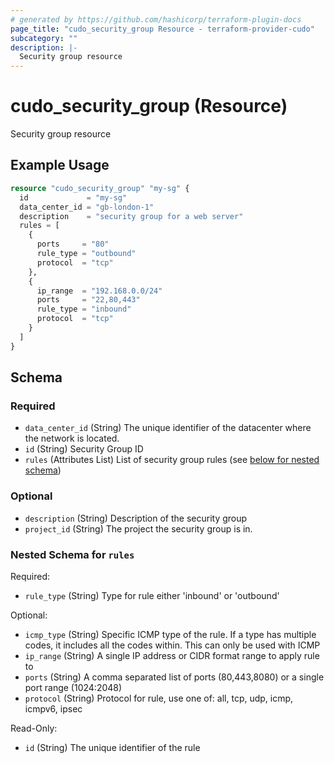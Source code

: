 ```yaml
---
# generated by https://github.com/hashicorp/terraform-plugin-docs
page_title: "cudo_security_group Resource - terraform-provider-cudo"
subcategory: ""
description: |-
  Security group resource
---
```


# cudo_security_group (Resource)

Security group resource

## Example Usage

```terraform
resource "cudo_security_group" "my-sg" {
  id             = "my-sg"
  data_center_id = "gb-london-1"
  description    = "security group for a web server"
  rules = [
    {
      ports     = "80"
      rule_type = "outbound"
      protocol  = "tcp"
    },
    {
      ip_range  = "192.168.0.0/24"
      ports     = "22,80,443"
      rule_type = "inbound"
      protocol  = "tcp"
    }
  ]
}
```

<!-- schema generated by tfplugindocs -->
## Schema

### Required

- `data_center_id` (String) The unique identifier of the datacenter where the network is located.
- `id` (String) Security Group ID
- `rules` (Attributes List) List of security group rules (see [below for nested schema](#nestedatt--rules))

### Optional

- `description` (String) Description of the security group
- `project_id` (String) The project the security group is in.

<a id="nestedatt--rules"></a>
### Nested Schema for `rules`

Required:

- `rule_type` (String) Type for rule either 'inbound' or 'outbound'

Optional:

- `icmp_type` (String) Specific ICMP type of the rule. If a type has multiple codes, it includes all the codes within. This can only be used with ICMP
- `ip_range` (String) A single IP address or CIDR format range to apply rule to
- `ports` (String) A comma separated list of ports (80,443,8080) or a single port range (1024:2048)
- `protocol` (String) Protocol for rule, use one of: all, tcp, udp, icmp, icmpv6, ipsec

Read-Only:

- `id` (String) The unique identifier of the rule
